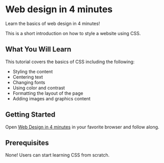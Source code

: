 # Web design in 4 minutes

Learn the basics of web design in 4 minutes!

This is a short introduction on how to style a website using CSS.

## What You Will Learn

This tutorial covers the basics of CSS including the following:
- Styling the content
- Centering text
- Changing fonts
- Using color and contrast
- Formatting the layout of the page
- Adding images and graphics content

## Getting Started

Open [Web Design in 4 minutes](https://jgthms.com/web-design-in-4-minutes/) in your favorite browser and follow along.



## Prerequisites

None! Users can start learning CSS from scratch.
